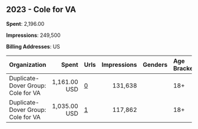## 2023 - Cole for VA 
**Spent**: 2,196.00

**Impressions**: 249,500

**Billing Addresses**: US

|Organization|Spent|Urls|Impressions|Genders|Age Brackets|Country Codes|
|:---|---:|:---|---:|:---|:---|:---|
|Duplicate-Dover Group: Cole for VA|1,161.00 USD|[0](https://www.snap.com/political-ads/asset/1f1544e52c0363a0a1d04f459abbfb61d7c41b712db765d6d74def258f4bca88?mediaType=jpg)|131,638||18+|united states|
|Duplicate-Dover Group: Cole for VA|1,035.00 USD|[1](https://www.snap.com/political-ads/asset/5008717f83eea0d92edbf590b8f13cb572c877b9c4625456fe97dc914b2889b1?mediaType=jpg)|117,862||18+|united states|
